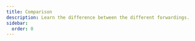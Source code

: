 ```yaml
---
title: Comparison
description: Learn the difference between the different forwardings.
sidebar:
  order: 0
---
```

